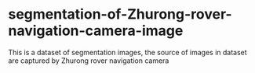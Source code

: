 # segmentation-of-Zhurong-rover-navigation-camera-image
This is a dataset of segmentation images, the source of images in dataset are captured by Zhurong rover navigation camera

